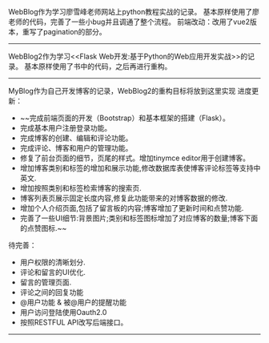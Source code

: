 WebBlog作为学习廖雪峰老师网站上python教程实战的记录。
基本原样使用了廖老师的代码，完善了一些小bug并且调通了整个流程。
前端改动：改用了vue2版本，重写了pagination的部分。
 
-----

WebBlog2作为学习<<Flask Web开发:基于Python的Web应用开发实战>>的记录。
基本原样使用了书中的代码，之后再进行重构。

-----

MyBlog作为自己开发博客的记录，WebBlog2的重构目标将放到这里实现
进度更新：
* ~~完成前端页面的开发（Bootstrap）和基本框架的搭建（Flask）。
* 完成基本用户注册登录功能。
* 完成博客的创建、编辑和评论功能。
* 完成评论、博客和用户的管理功能。
* 修复了前台页面的细节，页尾的样式。增加tinymce editor用于创建博客。
* 增加博客类别和标签的增加和展示功能,修改数据库表使博客评论标签等支持中英文.
* 增加按照类别和标签检索博客的搜索页.
* 博客列表页展示固定长度内容,修复此功能带来的对博客数据的修改.
* 增加个人介绍页面,包括了留言板的内容;博客增加了更新时间和点赞功能.
* 完善了一些UI细节:背景图片;类别和标签图标增加了对应博客的数量;博客下面的点赞图标.~~

待完善：
* 用户权限的清晰划分.
* 评论和留言的UI优化.
* 留言的管理页面.
* 评论之间的回复功能
* @用户功能 & 被@用户的提醒功能
* 用户访问登陆使用Oauth2.0
* 按照RESTFUL API改写后端接口。

-----
